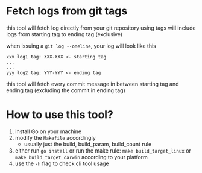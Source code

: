 # Fetch logs from git tags
this tool will fetch log directly from your git repository using tags
will include logs from starting tag to ending tag (exclusive)

when issuing a `git log --oneline`, your log will look like this
```
xxx log1 tag: XXX-XXX <- starting tag
...
...
yyy log2 tag: YYY-YYY <- ending tag
```
this tool will fetch every commit message in between starting tag and ending tag (excluding the commit in ending tag)


# How to use this tool?
1. install Go on your machine
2. modify the `Makefile` accordingly
    - usually just the build, build_param, build_count rule
3. either run `go install` or run the make rule: `make build_target_linux` or `make build_target_darwin` according to your platform
4. use the `-h` flag to check cli tool usage
